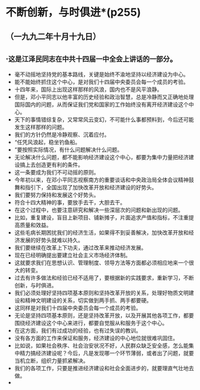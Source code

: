# 不断创新，与时俱进*(p255)

## （一九九二年十月十九日）

·`这是江泽民同志在中共十四届一中全会上讲话的一部分`。- 

- 毫不动摇地坚持党的基本路线，关键是始终不渝地坚持以经济建设为中心。- 能不能始终抓住这个中心，是对我们十四届中央委员会每一个成员的考验。- 十四年来，国际上出现这样那样的风浪，国内也不是风平浪静。- 但是，邓小平同志以他丰富的历史经验和政治智慧，总是冷静而又正确地处理国际国内的问题，从而保证我们党和国家的工作始终没有离开经济建设这个中心。- 天下的事情错综复杂，又常常风云变幻，不可能什么事都预料到，今后还可能发生这样那样的问题。- 我们的方针仍然是冷静观察、沉着应付。- “任凭风浪起，稳坐钓鱼船。- ”要按照实际情况，有什么问题解决什么问题。- 无论解决什么问题，都不能影响经济建设这个中心，都要为集中力量把经济建设搞上去创造更有利的条件。- 这一条要成为我们不可动摇的原则。- 今年初以来，在邓小平同志视察南方的重要谈话和中央政治局全体会议精神鼓舞和指引下，全国出现了加快改革开放和经济建设的好势头。- 我们要努力保持和发展这个好势头。- 符合十四大精神的事，要放手去干，大胆去干。- 在这个过程中，也要注意研究和解决一些深层次的问题和新出现的问题。- 比如，重复建设，盲目上新项目、铺新摊子，片面追求产值和指标，不注重提高质量和效益。- 这些毛病长期困扰我们的经济生活，如果得不到妥善解决，加快改革开放和经济发展的好势头就难以持久。- 我们要继续在改革上下功夫，通过改革来推动经济发展。- 现在已经明确提出要建立社会主义市场经济体制。- 这就要求我们在思想认识、管理制度、领导方法等方面都必须相应地来一个很大的转变。- 过去有许多做法和经验已经不适用了，要根据新的实践要求，重新学习，不断创新，与时俱进。- 我们必须处理好坚持四项基本原则和坚持改革开放的关系，处理好物质文明建设和精神文明建设的关系，切实做到两手抓、两手都要硬。- 这同样是对我们十四届中央委员会每一个成员的考验。- 无论是坚持四项基本原则，还是坚持改革开放，以及开展其他各项工作，都要围绕经济建设这个中心来进行，都要自觉服从和服务于这个中心。- 在这方面，我们有过成功的经验，也有过失误的教训。- 没有各方面的工作来保证和服务，经济建设的中心地位就很难巩固住。- 比如说，如果社会秩序、社会治安状况不好，人民群众缺乏安全感，怎么能集中精力搞经济建设呢？今后，凡是发现哪一个环节薄弱，或者出了问题，就要当机立断，组织力量抓紧解决。- 我们的各项工作，只要是推进经济建设和社会全面进步的，就要理直气壮地去做。- 